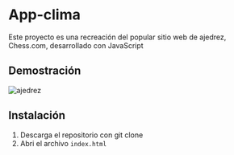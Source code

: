 # App-clima

Este proyecto es una recreación del popular sitio web de ajedrez, Chess.com, desarrollado con JavaScript

## Demostración

![ajedrez](https://github.com/JuanPE44/ajedrez/assets/89142353/47df6ebf-c513-4319-8e50-df8f8a1c4b9a)

## Instalación

1. Descarga el repositorio con git clone 
2. Abri el archivo `index.html`
